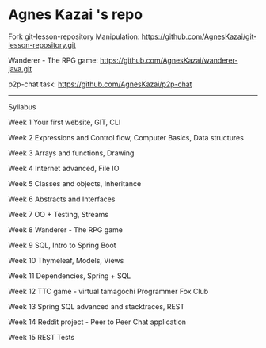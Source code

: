 # Agnes Kazai 's repo

Fork git-lesson-repository Manipulation:
https://github.com/AgnesKazai/git-lesson-repository.git

Wanderer - The RPG game:
https://github.com/AgnesKazai/wanderer-java.git


p2p-chat task:
https://github.com/AgnesKazai/p2p-chat

------------------------------------------------------------------------------------------

Syllabus

Week 1	Your first website,
	GIT, CLI
	
Week 2	Expressions and Control flow,
	Computer Basics,
	Data structures
	
Week 3	Arrays and functions,
	Drawing
	
Week 4	Internet advanced,
	File IO
	
Week 5	Classes and objects,
	Inheritance
	
Week 6	Abstracts and Interfaces
	
Week 7	OO + Testing,
	Streams
	
Week 8	Wanderer - The RPG game
	
Week 9	SQL,
	Intro to Spring Boot
	
Week 10	Thymeleaf, Models, Views

Week 11	Dependencies,
	Spring + SQL
	
Week 12	TTC game - virtual tamagochi Programmer Fox Club
	
Week 13	Spring SQL advanced and stacktraces,
	REST
	
Week 14	Reddit project - Peer to Peer Chat application

Week 15	REST Tests